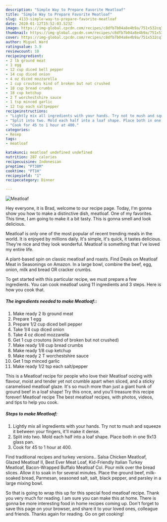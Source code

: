 ```yaml
---
description: "Simple Way to Prepare Favorite Meatloaf"
title: "Simple Way to Prepare Favorite Meatloaf"
slug: 4133-simple-way-to-prepare-favorite-meatloaf
date: 2020-01-12T15:52:03.523Z
image: https://img-global.cpcdn.com/recipes/c8dfb7b04a8e4b9a/751x532cq70/meatloaf-recipe-main-photo.jpg
thumbnail: https://img-global.cpcdn.com/recipes/c8dfb7b04a8e4b9a/751x532cq70/meatloaf-recipe-main-photo.jpg
cover: https://img-global.cpcdn.com/recipes/c8dfb7b04a8e4b9a/751x532cq70/meatloaf-recipe-main-photo.jpg
author: Miguel Ward
ratingvalue: 3.9
reviewcount: 10
recipeingredient:
- 2 lb ground meat
- 1 egg
- 12 cup diced bell pepper
- 14 cup diced onion
- 4 oz diced mozzarella
- 1 cup croutons kind of broken but not crushed
- 18 cup bread crumbs
- 18 cup ketchup
- 2 T worchestshire sauce
- 1 tsp minced garlic
- 12 tsp each saltpepper
recipeinstructions:
- "Lightly mix all ingredients with your hands. Try not to mush and squeeze it between your fingers, it&#39;ll make it dense."
- "Split into two. Mold each half into a loaf shape. Place both in one 9x13 glass pan."
- "Cook for 45 to 1 hour at 400."
categories:
- Resep
tags:
- meatloaf

katakunci: meatloaf undefined undefined
nutrition: 287 calories
recipecuisine: Indonesian
preptime: "PT38M"
cooktime: "PT1H"
recipeyield: "1"
recipecategory: Dinner

---
```



![Meatloaf](https://img-global.cpcdn.com/recipes/c8dfb7b04a8e4b9a/751x532cq70/meatloaf-recipe-main-photo.jpg)

Hey everyone, it is Brad, welcome to our recipe page. Today, I'm gonna show you how to make a distinctive dish, meatloaf. One of my favorites. This time, I am going to make it a bit tasty. This is gonna smell and look delicious.

Meatloaf is only one of the most popular of recent trending meals in the world. It is enjoyed by millions daily. It's simple, it's quick, it tastes delicious. They're nice and they look wonderful. Meatloaf is something that I've loved my entire life.

A plant-based spin on classic meatloaf and roasts. Find Deals on Meatloaf Meat in Seasonings on Amazon. In a large bowl, combine the beef, egg, onion, milk and bread OR cracker crumbs.


To get started with this particular recipe, we must prepare a few ingredients. You can cook meatloaf using 11 ingredients and 3 steps. Here is how you cook that.

##### The ingredients needed to make Meatloaf::

1. Make ready 2 lb ground meat
1. Prepare 1 egg
1. Prepare 1/2 cup diced bell pepper
1. Take 1/4 cup diced onion
1. Take 4 oz diced mozzarella
1. Get 1 cup croutons (kind of broken but not crushed)
1. Make ready 1/8 cup bread crumbs
1. Make ready 1/8 cup ketchup
1. Make ready 2 T worchestshire sauce
1. Get 1 tsp minced garlic
1. Make ready 1/2 tsp each salt/pepper


This is a Meatloaf recipe for people who love their Meatloaf oozing with flavour, moist and tender yet not crumble apart when sliced, and a sticky caramelised meatloaf glaze. It&#39;s so much more than just a giant hunk of ground beef in a loaf shape! Try this once, and you&#39;ll treasure this recipe forever! Meatloaf recipe The best meatloaf recipes, with photos, videos, and tips to help you cook. 

##### Steps to make Meatloaf:

1. Lightly mix all ingredients with your hands. Try not to mush and squeeze it between your fingers, it&#39;ll make it dense.
1. Split into two. Mold each half into a loaf shape. Place both in one 9x13 glass pan.
1. Cook for 45 to 1 hour at 400.


Find traditional recipes and turkey versions.. Salsa Chicken Meatloaf, Glazed Meatloaf II, Best Ever Meat Loaf, Kid-Friendly Italian Turkey Meatloaf, Bacon-Wrapped Buffalo Meatloaf Col. Pour milk over the bread slices. Allow it to soak in for several minutes. Place the ground beef, milk-soaked bread, Parmesan, seasoned salt, salt, black pepper, and parsley in a large mixing bowl. 

So that is going to wrap this up for this special food meatloaf recipe. Thank you very much for reading. I am sure you can make this at home. There is gonna be more interesting food in home recipes coming up. Don't forget to save this page on your browser, and share it to your loved ones, colleague and friends. Thanks again for reading. Go on get cooking!

